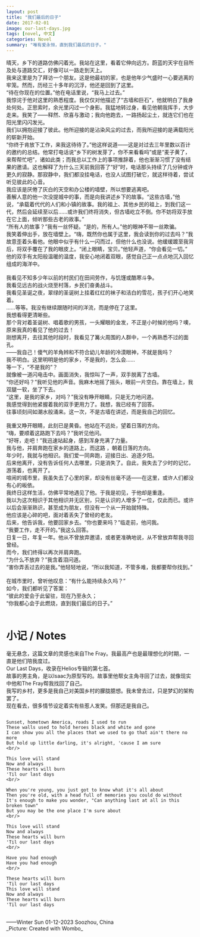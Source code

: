 ```yaml
---
layout: post
title: "我们最后的日子"
date: 2017-02-01
image: our-last-days.jpg
tags: [novel, 中文]
categories: Novel
summary: "唯有爱永恒，直到我们最后的日子。"
---
```

晴天，乡下的道路仿佛闪着光。我站在这里，看着它伸向远方。蔚蓝的天宇在目所及处与道路交汇，好像可以一路走到天上。    
我来这里是为了拜访一个朋友。这是他最初的家，也是他年少气盛时一心要逃离的牢笼。然而，历经三十多年的沉浮，他还是回到了这里。    
“待在你现在的位置。”他在电话里说，“我马上过去。”    
我惊诧于他对这里的熟悉程度。我仅仅对他描述了“古墙和巨石”，他就明白了我身处何处。正思索时，余光里闪过一个身影。我猛地转过身，看见他朝我挥手，大步走来。我笑了——释然、欣喜与激动；我向他跑去，一路扬起尘土，就连它们也在阳光里闪闪发光。    
我们以拥抱迎接了彼此。他所迎接的是沾染风尘的过去，而我所迎接的是满载阳光的崭新开始。    
“你终于肯放下工作，来我这待待了。”他这样说道——这是对过去三年里数以百计的邀约的总结。他常打电话说“乡下的树发芽了，你不来看看吗”或是“麦子黄了，来帮帮忙吧”，诸如此类；而我总以工作上的事项推辞着，他也渐渐习惯了没有结果的邀请。这也解释了为什么三天前我回答了“好”时，电话那头持续了几分钟或许更久的寂静。那寂静中，我们都没挂电话，也没人试图打破它，就这样待着，尝试听见彼此的心音。    
我应该是厌倦了灰白的天空和办公楼的墙壁，所以想要逃离吧。    
善解人意的他一次没提城中的事，而是向我讲述乡下的故事。“这些古墙，”他说，“承载着代代的人们和小镇的故事。我的祖上、其他乡民的祖上，到我们这一代，然后会延续至以后……或许我们终将消失，但古墙屹立不倒。你不妨将双手放在它上面，倾听那些古老的故事。”    
“所有人的故事？”我有一丝怀疑。“是的，所有人。”他的眼神不带一丝欺骗。    
我笑着伸出手，放在墙壁上。“嗨，既然你也属于这里，我会读到你的过去吗？”我故意歪着头看他。他眼中似乎有什么一闪而过，但他什么也没说。他缓缓踱至我背后，将双手覆在了我的眼皮上。“闭上眼睛，宝贝。”他轻声道，“你会看见一切。”    
他的双手有太阳般温暖的温度，我安心地闭着双眼，感觉自己正一点点地沉入回忆组成的海洋中。    
<br/>
我看见不知多少年以前的村民们在田间劳作，与饥馑或酷寒斗争。    
我看见远古的战火烧至村落，乡民们奋勇战斗。    
我看见圣诞之夜，翠绿的圣诞树上挂着红红的袜子和洁白的雪花，孩子们开心地笑着。    
……等等。我没有继续跟随时间的洋流，而是停在了这里。    
我想看得更清晰些。    
那个背对着圣诞树、唱着歌的男孩，一头耀眼的金发，不正是小时候的他吗？噢，原来我真的看见了他的过去！    
刚想离开，去往其他时段时，我看见了篝火周围的人群中，一个再熟悉不过的面孔。    
——我自己！傻气的羊角辫和不符合幼儿年龄的冷漠眼神，不就是我吗？    
我不明白。这里明明是他的家乡，不是我的，怎么会……    
等一下，“不是我的”？    
就像被一道闪电击中。画面消失，我惊叫了一声，双手脱离了古墙。    
“你还好吗？”我听见他的声音。我麻木地摇了摇头，眼前一片空白。靠在墙上，我双腿一软，坐了下去。    
“这里，是我的家乡，对吗？”我没有睁开眼睛，只是无力地问道。    
我感觉得到他紧握着我的双手更用力了。我想，我已经有了回答。    
往事顷刻间如潮水般涌来。这一次，不是古墙在讲述，而是我自己的回忆。    
<br/>
我重又睁开眼睛，此刻已是黄昏。他站在不远处，望着日落的方向。    
“嗨，要顺着这路跑下去吗？”我听见他问。    
“好呀，走吧！”我迅速站起身，感到浑身充满了力量。    
我与他，并肩奔跑在家乡的道路上，而这路 ，朝着日落的方向。    
年少时，我就与他相识。我们爱一同奔跑，迎接日出、追逐夕阳。    
后来他离开，没有告诉任何人去哪里，只是消失了。自此，我失去了少时的记忆，游荡着，也离开了。    
喧闹的城市里，我虽失去了心里的家，却没有丝毫不适——在这里，或许人们都没有心的皈依。    
我终日这样生活，仿佛平常地遇见了他。于我是初见，于他却是重逢。    
我以为这次相识于其他相识并无区别，只是认识的人增多了一位，仅此而已。或许以后会渐渐熟识，甚至成为朋友，但没有一个从一开始就特殊。    
他应该是心碎的吧，面对着丢失了曾经的老友。    
后来，他告诉我，他要回家乡去。“你也要来吗？”临走前，他问我。    
“我要工作，走不开的。”我这么回答。    
日复一日，年复一年。他从不曾放弃邀请，或者更准确地说，从不曾放弃帮我寻回曾经。    
而今，我们终得以再次并肩奔跑。    
“为什么不放弃？”我含着泪问道。    
“害你弄丢过去的是我。”他轻轻地说，“所以我知道，不管多难，我都要帮你找到。”    
<br/>
在城市里时，曾听他叹息：“有什么能持续永久吗？”    
如今，我们都听见了答案：    
“彼此的爱会于此留驻，现在乃至永久；    
“你我都心会于此燃烧，直到我们最后的日子。”    
<br/>
# 小记 / Notes
毫无悬念，这篇文章的灵感也来自The Fray。我最高产也是最理想化的时期，一直是他们陪我度过。    
Our Last Days，收录在Helios专辑的第七首。    
故事的男主角，是以Isaac为原型写的。故事里他帮女主角寻回了过去，就像现实中他和The Fray帮我找回了自己。    
我写的乡村，更多是我自己对美国乡村的朦胧臆想。我未曾去过，只是梦幻的架构罢了。    
现在看去，很多情节设定着实有些惹人发笑。但那还是我自己。    
```

Sunset, hometown America, roads I used to run    
These walls used to hold heroes black and white and gone    
I can show you all the places that we used to go that ain't there no more    
But hold up little darling, it's alright, 'cause I am sure    
<br/>

This love will stand    
Now and always    
These hearts will burn    
'Til our last days    
<br/>

When you're young, you just got to know what it's all about    
Then you're old, with a head full of memories you could do without    
It's enough to make you wonder, "Can anything last at all in this broken town"    
But you may be the one place I'm sure about    
<br/>

This love will stand    
Now and always    
These hearts will burn    
'Til our last days    
<br/>

Have you had enough    
Have you had enough    
<br/>

These hearts will burn    
'Til our last days    
This love will stand    
Now and always    
These hearts will burn    
'Til our last days    
```

<br/>
——Winter Sun    
01-12-2023    
Soozhou, China

<br/>
_Picture: Created with Wombo_